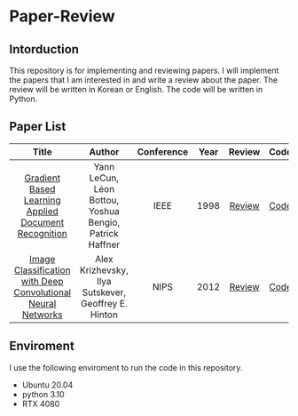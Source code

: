 # Paper-Review

## Intorduction
This repository is for implementing and reviewing papers. I will implement the papers that I am interested in and write a review about the paper. The review will be written in Korean or English. The code will be written in Python.

## Paper List

<!-- table -->
| Title | Author | Conference | Year | Review | Code |
|:-----:|:------:|:----------:|:----:|:------:|:----:|
| [Gradient Based Learning Applied Document Recognition](https://ieeexplore.ieee.org/document/726791) | Yann LeCun, Léon Bottou, Yoshua Bengio, Patrick Haffner | IEEE | 1998 | [Review]() | [Code](./LeNet-5/) |
| [Image Classification with Deep Convolutional Neural Networks](https://papers.nips.cc/paper/4824-imagenet-classification-with-deep-convolutional-neural-networks.pdf) | Alex Krizhevsky, Ilya Sutskever, Geoffrey E. Hinton | NIPS | 2012 | [Review]() | [Code](./AlexNet/) |


## Enviroment
I use the following enviroment to run the code in this repository.
- Ubuntu 20.04
- python 3.10
- RTX 4080
